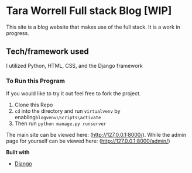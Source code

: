 # Tara Worrell Full stack Blog [WIP]

This site is a blog website that makes use of the full stack. It is a work in progress.

## Tech/framework used
I utilized Python, HTML, CSS, and the Django framework

### To Run this Program

If you would like to try it out feel free to fork the project.

 1. Clone this Repo
 2. ```cd``` into the directory and run ```virtualvenv``` by  enabling```blogvenv\Scripts\activate```
 3. Then run ```python manage.py runserver```

The main site can be viewed here: (http://127.0.0.1:8000/).
While the admin page for yourself can be viewed here: (http://127.0.0.1:8000/admin/)

<b>Built with</b>
- [Django](https://www.djangoproject.com/)
